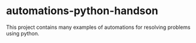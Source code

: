 # automations-python-handson
This project contains many examples of automations for resolving problems using python.
